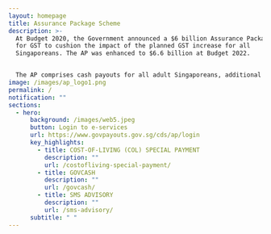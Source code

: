 ```yaml
---
layout: homepage
title: Assurance Package Scheme
description: >-
  At Budget 2020, the Government announced a $6 billion Assurance Package (AP)
  for GST to cushion the impact of the planned GST increase for all
  Singaporeans. The AP was enhanced to $6.6 billion at Budget 2022.


  The AP comprises cash payouts for all adult Singaporeans, additional cash for lower-income seniors, additional GST Voucher – U-Save, MediSave top-ups for children and seniors, and Community Development Council (CDC) Vouchers for Singaporean households. In addition, the Government will provide a top up to the Citizens’ Consultative Committee (CCC) ComCare Fund and grants to self-help groups.
image: /images/ap_logo1.png
permalink: /
notification: ""
sections:
  - hero:
      background: /images/web5.jpeg
      button: Login to e-services
      url: https://www.govpayouts.gov.sg/cds/ap/login
      key_highlights:
        - title: COST-OF-LIVING (COL) SPECIAL PAYMENT
          description: ""
          url: /costofliving-special-payment/
        - title: GOVCASH
          description: ""
          url: /govcash/
        - title: SMS ADVISORY
          description: ""
          url: /sms-advisory/
      subtitle: " "
---
```


